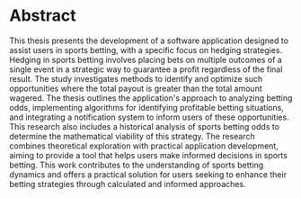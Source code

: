 # Abstract

This thesis presents the development of a software application designed to assist users in sports betting, with a specific focus on hedging strategies. Hedging in sports betting involves placing bets on multiple outcomes of a single event in a strategic way to guarantee a profit regardless of the final result. The study investigates methods to identify and optimize such opportunities where the total payout is greater than the total amount wagered. The thesis outlines the application's approach to analyzing betting odds, implementing algorithms for identifying profitable betting situations, and integrating a notification system to inform users of these opportunities. This research also includes a historical analysis of sports betting odds to determine the mathematical viability of this strategy. The research combines theoretical exploration with practical application development, aiming to provide a tool that helps users make informed decisions in sports betting. This work contributes to the understanding of sports betting dynamics and offers a practical solution for users seeking to enhance their betting strategies through calculated and informed approaches.